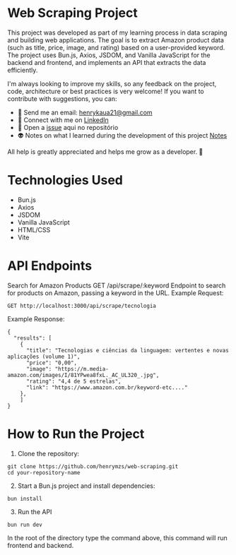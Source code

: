 # Web Scraping Project

This project was developed as part of my learning process in data scraping and building web applications. The goal is to extract Amazon product data (such as title, price, image, and rating) based on a user-provided keyword. The project uses Bun.js, Axios, JSDOM, and Vanilla JavaScript for the backend and frontend, and implements an API that extracts the data efficiently.

I'm always looking to improve my skills, so any feedback on the project, code, architecture or best practices is very welcome! If you want to contribute with suggestions, you can:

- 📧 Send me an email: henrykaua21@gmail.com
- 🔗 Connect with me on [LinkedIn](https://www.linkedin.com/in/henry-kaua/)
- 🐛 Open a [issue](https://github.com/henrymzs/web-scraping/issues) aqui no repositório
- 👽 Notes on what I learned during the development of this project [Notes](./backend/Notes.md)

All help is greatly appreciated and helps me grow as a developer. 🚀

# Technologies Used
- Bun.js
- Axios
- JSDOM
- Vanilla JavaScript
- HTML/CSS
- Vite

# API Endpoints
Search for Amazon Products
GET /api/scrape/:keyword
Endpoint to search for products on Amazon, passing a keyword in the URL.
Example Request:
```
GET http://localhost:3000/api/scrape/tecnologia
```
Example Response:
```
{
  "results": [
	{
	  "title": "Tecnologias e ciências da linguagem: vertentes e novas aplicações (volume 1)",
	  "price": "0,00",
	  "image": "https://m.media-amazon.com/images/I/81YPwea8fxL._AC_UL320_.jpg",
	  "rating": "4,4 de 5 estrelas",
	  "link": "https://www.amazon.com.br/keyword-etc...."
	},
    ]
}
```

# How to Run the Project

1. Clone the repository:

```
git clone https://github.com/henrymzs/web-scraping.git
cd your-repository-name
```

2. Start a Bun.js project and install dependencies:

```
bun install
```

3. Run the API

```
bun run dev
```

In the root of the directory type the command above, this command will run frontend and backend.

